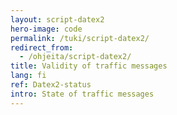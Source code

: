 ```yaml
---
layout: script-datex2
hero-image: code
permalink: /tuki/script-datex2/
redirect_from:
  - /ohjeita/script-datex2/
title: Validity of traffic messages
lang: fi
ref: Datex2-status
intro: State of traffic messages
---
```




